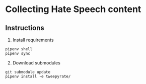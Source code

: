 # Collecting Hate Speech content


## Instructions

1. Install requirements

```
pipenv shell
pipenv sync
```

2. Download submodules

```
git submodule update
pipenv install -e tweepyrate/
```

